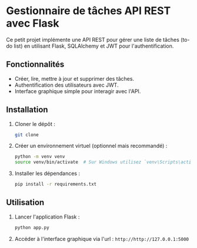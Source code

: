 # Gestionnaire de tâches API REST avec Flask
 
 Ce petit projet implémente une API REST pour gérer une liste de tâches (to-do list) en utilisant Flask, SQLAlchemy et JWT pour l'authentification.
 
 ## Fonctionnalités
 
 - Créer, lire, mettre à jour et supprimer des tâches.
 - Authentification des utilisateurs avec JWT.
 - Interface graphique simple pour interagir avec l'API.
 
 ## Installation
 
 1. Cloner le dépôt :
 
    ```bash
    git clone

2. Créer un environnement virtuel (optionnel mais recommandé) :
 
    ```bash
    python -m venv venv
    source venv/bin/activate  # Sur Windows utilisez `venv\Scripts\activate`
    ```
3. Installer les dépendances :
 
    ```bash
    pip install -r requirements.txt
    ```
 ## Utilisation
 
 1. Lancer l'application Flask :
 
    ```bash
    python app.py
    ```
 
 2. Accéder à l'interface graphique via l'url : `http://http://127.0.0.1:5000`